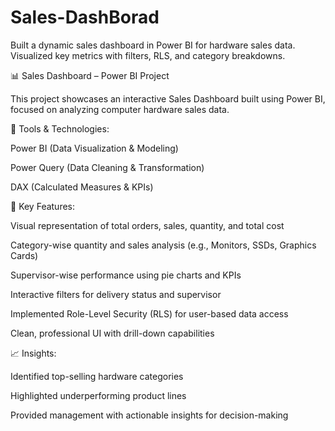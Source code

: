 # Sales-DashBorad
Built a dynamic sales dashboard in Power BI for hardware sales data. Visualized key metrics with filters, RLS, and category breakdowns.

📊 Sales Dashboard – Power BI Project

This project showcases an interactive Sales Dashboard built using Power BI, focused on analyzing computer hardware sales data.

🔧 Tools & Technologies:

Power BI (Data Visualization & Modeling)

Power Query (Data Cleaning & Transformation)

DAX (Calculated Measures & KPIs)

📌 Key Features:

Visual representation of total orders, sales, quantity, and total cost

Category-wise quantity and sales analysis (e.g., Monitors, SSDs, Graphics Cards)

Supervisor-wise performance using pie charts and KPIs

Interactive filters for delivery status and supervisor

Implemented Role-Level Security (RLS) for user-based data access

Clean, professional UI with drill-down capabilities

📈 Insights:

Identified top-selling hardware categories

Highlighted underperforming product lines

Provided management with actionable insights for decision-making


